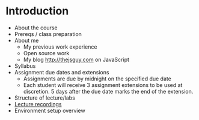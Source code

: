 Introduction
====

* About the course
* Prereqs / class preparation
* About me
	* My previous work experience
	* Open source work
	* My blog http://thejsguy.com on JavaScript
* Syllabus
* Assignment due dates and extensions
	* Assignments are due by midnight on the specified due date
	* Each student will receive 3 assignment extensions to be used at discretion. 5 days after
the due date marks the end of the extension.
* Structure of lecture/labs
* [Lecture recordings](https://www.youtube.com/channel/UCLhLYSysw4juedNhsXGo7Vw?feature=watch)
* Environment setup overview